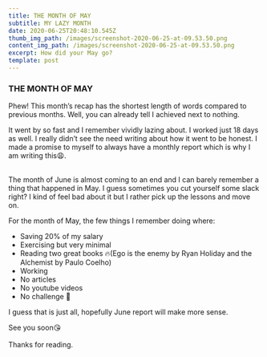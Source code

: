 ```yaml
---
title: THE MONTH OF MAY
subtitle: MY LAZY MONTH
date: 2020-06-25T20:48:10.545Z
thumb_img_path: /images/screenshot-2020-06-25-at-09.53.50.png
content_img_path: /images/screenshot-2020-06-25-at-09.53.50.png
excerpt: How did your May go?
template: post
---
```

### THE MONTH OF MAY

Phew! This month’s recap has the shortest length of words compared to previous months. Well, you can already tell I achieved next to nothing.

It went by so fast and I remember vividly lazing about. I worked just 18 days as well. I really didn’t see the need writing about how it went to be honest. I made a promise to myself to always have a monthly report which is why I am writing this😩.

\
The month of June is almost coming to an end and I can barely remember a thing that happened in May. I guess sometimes you cut yourself some slack right? I kind of feel bad about it but I rather pick up the lessons and move on.

For the month of May, the few things I remember doing where:

* Saving 20% of my salary
* Exercising but very minimal
* Reading two great books 🔥(Ego is the enemy by Ryan Holiday and the Alchemist by Paulo Coelho)
* Working
* No articles
* No youtube videos
* No challenge 🤒

I guess that is just all, hopefully June report will make more sense.

See you soon😘\
\
Thanks for reading.